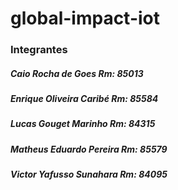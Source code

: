# global-impact-iot

### Integrantes

##### Caio Rocha de Goes Rm: 85013

##### Enrique Oliveira Caribé Rm: 85584

##### Lucas Gouget Marinho Rm: 84315

##### Matheus Eduardo Pereira Rm: 85579

##### Victor Yafusso Sunahara    Rm: 84095

